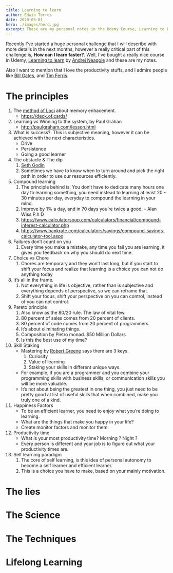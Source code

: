 ```yaml
---
title: Learning to learn
author: Edwin Torres
date: 2020-05-01
hero: ./images/hero.jpg
excerpt: These are my personal notes in the Udemy Course, Learning to Learn by Andrei Neagogie.
---
```


Recently I've started a huge personal challenge that I will describe with more details in the next months, 
however a really critical part of this challenge is, **How can I learn faster?**. Well, I've bought 
a really nice course in Udemy, [Learning to learn](https://www.udemy.com/course/learning-to-learn-efficient-learning-zero-to-mastery/) 
by [Andrei Neagoie](https://www.udemy.com/user/andrei-neagoie/) and these are my notes.

Also I want to mention that I love the productivity stuffs, and I admire people like 
[Bill Gates](https://es.wikipedia.org/wiki/Bill_Gates), and [Tim Ferris](https://en.wikipedia.org/wiki/Tim_Ferriss). 

# The principles

1. The [method of Loci](https://en.wikipedia.org/wiki/Method_of_loci) about memory enhacement.  
    - https://deck.of.cards/
2. Learning vs Winning to the system, by Paul Grahan
    - http://paulgraham.com/lesson.html
3. What is success?. This is subjective meaning, however it can be achieved with the next characteristics.
    - Drive 
    - Persistence
    - Going a good learner 
4. The obstacle & The dip
    1. [Seth Godin](https://www.sethgodin.com/#books-courses-and-more)
    2. Sometimes we have to know when to turn around and pick the right path in order to use our resources efficiently.
5. Compound learning
    1. The principle behind is: You don’t have to dedicate many hours one day to learning something, you need instead to learning at least 20 - 30 minutes per day, everyday to compound the learning in your mind.
    2. Improve by 1% a day, and in 70 days you’re twice a good. - Alan Wiss P.h D
    3. https://www.calculatorsoup.com/calculators/financial/compound-interest-calculator.php
    4. https://www.bankrate.com/calculators/savings/compound-savings-calculator-tool.aspx
6. Failures don’t count on you
    1. Every time you make a mistake, any time you fail you are learning, it gives you feedback on why you should do next time.
7. Choice vs Chore
    1. Chores are temporary and they won’t last long, but if you start to shift your focus and realize that learning is a choice you can not do anything today
8. It’s all in the frame.
    1. Not everything in life is objective, rather than is subjective and everything depends of perspective, so we can reframe that.
    2. Shift your focus, shift your perspective on you can control, instead of you can not control.
9. Pareto principle
    1. Also know as the 80/20 rule. The law of vital few.
    2. 80 percent of sales comes from 20 percent of clients.
    3. 80 percent of code comes from 20 percent of programmers.
    4. It’s about eliminating things.
    5. Composition by Pietro monad. $50 Million Dollars
    6. Is this the best use of my time?
10. Skill Staking
    - Mastering by [Robert Greene](https://www.amazon.com/-/es/Robert-Greene/dp/014312417X) says there are 3 keys. 
        1. Curiosity
        2. Value of learning
        3. Staking your skills in different unique ways.
    - For example, if you are a programmer and you combine your programming skills with business skills, or communication skills you will be more valuable.
    - It’s not about being the greatest in one thing, you just need to be pretty good at list of useful skills that when combined, make you truly one of a kind.
11. Happiness Factors
    - To be an efficient learner, you need to enjoy what you’re doing to learning.
    - What are the things that make you happy in your life?
    - Create monitor factors and monitor them.
12. Productivity time
    - What is your most productivity time? Morning ? Night ?
    - Every person is different and your job is to figure out what your productivity times are.
12. Self learning paradigm
    1. The core of self learning, is this idea of personal autonomy to become a self learner and efficient learner.
    2. This is a choice you have to make, based on your mainly motivation.    
    

# The lies

# The Science

# The Techniques

# Lifelong Learning